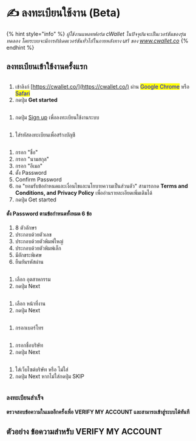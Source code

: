 # ✍ ลงทะเบียนใช้งาน (Beta)

{% hint style="info" %}
_ผู้ใช้งานแพลทฟอร์ม cWallet ในปัจจุบันจะเป็นเวอร์ชันของรุ่นทดลอง โดยระบบจะมีการอัปเดตเวอร์ชันทั่วไปในภายหลังทาง url ของ www.cwallet.co_
{% endhint %}

## ลงทะเบียนเข้าใช้งานครั้งแรก

<figure><img src="../.gitbook/assets/image (181).png" alt=""><figcaption></figcaption></figure>

1. เข้าลิงก์ [https://cwallet.co/](https://cwallet.co/) ผ่าน <mark style="color:blue;">Google Chrome</mark> หรือ <mark style="color:blue;">Safari</mark>
2. กดปุ่ม **Get started**

<figure><img src="../.gitbook/assets/image (192).png" alt=""><figcaption></figcaption></figure>

1. กดปุ่ม [Sign up](https://app.cwallet.co/register-code) เพื่อลงทะเบียนใช้งานระบบ

<figure><img src="../.gitbook/assets/image (56).png" alt=""><figcaption></figcaption></figure>

1. ใส่รหัสลงทะเบียนเพื่อสร้างบัญชี

<figure><img src="../.gitbook/assets/image (4).png" alt=""><figcaption></figcaption></figure>

1. กรอก "ชื่อ"
2. กรอก "นามสกุล"
3. กรอก "อีเมล"
4. ตั้ง Password
5. Confirm Password
6. กด "ยอมรับข้อกำหนดและเงื่อนไขและนโยบายความเป็นส่วนตัว" สามารถกด **Terms and Conditions, and Privacy Policy** เพื่ออ่านรายละเอียดเพิ่มเติมได้
7. กดปุ่ม Get started

#### ตั้ง Password ตามข้อกำหนดทั้งหมด 6 ข้อ

1. 8 ตัวอักษร
2. ประกอบด้วยตัวเลข
3. ประกอบด้วยตัวพิมพ์ใหญ่
4. ประกอบด้วยตัวพิมพ์เล็ก
5. มีอักขระพิเศษ
6. ยืนยันรหัสผ่าน

<figure><img src="../.gitbook/assets/image (186).png" alt=""><figcaption></figcaption></figure>

1. เลือก อุตสาหกรรม
2. กดปุ่ม Next

<figure><img src="../.gitbook/assets/image (32).png" alt=""><figcaption></figcaption></figure>

1. เลือก หน้าที่งาน
2. กดปุ่ม Next

<figure><img src="../.gitbook/assets/image (165).png" alt=""><figcaption></figcaption></figure>

1. กรอกเบอร์โทร

<figure><img src="../.gitbook/assets/image (74).png" alt=""><figcaption></figcaption></figure>

1. กรอกชื่อบริษัท
2. กดปุ่ม Next

<figure><img src="../.gitbook/assets/image (182).png" alt=""><figcaption></figcaption></figure>

1. ใส่เว็บไซต์บริษัท หรือ ไม่ใส่
2. กดปุ่ม Next หากไม่ใส่กดปุ่ม SKIP

<figure><img src="../.gitbook/assets/image (152).png" alt=""><figcaption></figcaption></figure>

### ลงทะเบียนสำเร็จ

#### ตรวจสอบข้อความในเมลอีกครั้งเพื่อ **VERIFY MY ACCOUNT** และสามารถเข้าสู่ระบบได้ทันที

## ตัวอย่าง ข้อความสำหรับ **VERIFY MY ACCOUNT**

<figure><img src="../.gitbook/assets/image (18).png" alt=""><figcaption></figcaption></figure>
